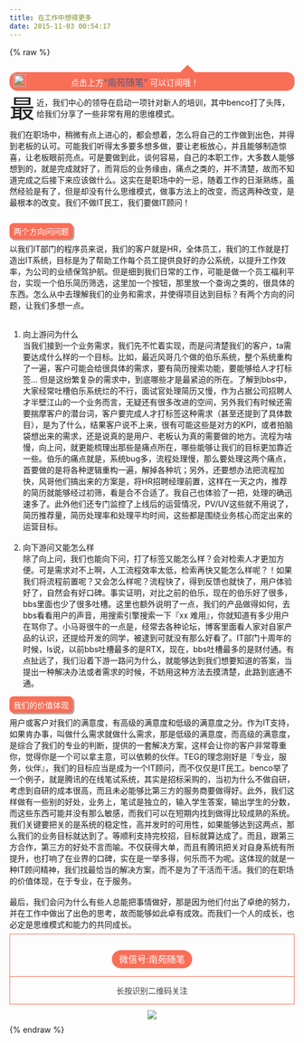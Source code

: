 ```yaml
---
title: 在工作中想得更多
date: 2015-11-03 00:54:17
---
```

{% raw %}
<section style="box-sizing:border-box;"><section class="Powered-by-XIUMI V5" style="position:static;box-sizing:border-box;"><section class="" style="margin:0.5em 0px;position:static;box-sizing:border-box;"><section class="" style="width:0px;margin-left:60%;border-bottom-width:13px;border-bottom-style:solid;border-bottom-color:#f96e57;border-left-width:13px !important;border-left-style:solid !important;border-left-color:transparent !important;border-right-width:13px !important;border-right-style:solid !important;border-right-color:transparent !important;box-sizing:border-box;"> </section> <section class="" style="margin:0px;height:2.4em;border-radius:1em;box-sizing:border-box;background-color:#f96e57;"> <img style="height:1.6em;vertical-align:top;margin:0.3em 0.5em;box-sizing:border-box;" class="" src="http://statics.xiumi.us/stc/images/templates-assets/parts/701-other/007-hint-top-1-v2-img0.png" /> <section style="display:inline-block;width:72%;margin-top:0.6em;line-height:1;text-align:center;white-space:nowrap;overflow:hidden;box-sizing:border-box;"> <section class="" style="display:inline-block;overflow:hidden;font-size:14.4px;color:#ffffff;line-height:1.3;box-sizing:border-box;"><section style="box-sizing:border-box;">点击上方<span style="color:#515c7d;font-size:16px;box-sizing:border-box;">“南苑随笔”</span> 可以订阅哦！</section></section> </section> </section></section></section><section class="Powered-by-XIUMI V5" style="position:static;box-sizing:border-box;"><section class="" style="margin-top:10px;margin-bottom:10px;position:static;box-sizing:border-box;"><section class="" style="width:100%;box-sizing:border-box;"> <section class="" style="float:left;padding:0px 3px 0px 0px;line-height:1;box-sizing:border-box;"> <section class="Powered-by-XIUMI V5" style="box-sizing:border-box;"><section class="" style="position:static;box-sizing:border-box;"><section class="" style="font-size:44.8px;box-sizing:border-box;"><section style="box-sizing:border-box;">最</section></section></section></section> </section> <section class="" style="box-sizing:border-box;min-height:4.5em !important;"> <section class="Powered-by-XIUMI V5" style="box-sizing:border-box;"><section class="" style="position:static;box-sizing:border-box;"><section class="" style="box-sizing:border-box;"><section style="box-sizing:border-box;">近，我们中心的领导在启动一项针对新人的培训，其中benco打了头阵，给我们分享了一些非常有用的思维模式。</section><section style="box-sizing:border-box;"><br style="box-sizing:border-box;" />
</section><section style="box-sizing:border-box;">我们在职场中，稍微有点上进心的，都会想着，怎么将自己的工作做到出色，并得到老板的认可。可能我们听得太多要多想多做，要让老板放心，并且能够制造惊喜，让老板眼前亮点。可是要做到此，谈何容易，自己的本职工作，大多数人能够想到的，就是完成就好了，而背后的业务缘由，痛点之类的，并不清楚，故而不知道完成之后接下来应该做什么。这实在是职场中的一忌，随着工作的日渐熟练，虽然经验是有了，但是却没有什么思维模式，做事方法上的改变，而这两种改变，是最根本的改变。我们不做IT民工，我们要做IT顾问！</section><section style="box-sizing:border-box;"><br style="box-sizing:border-box;" />
</section></section></section></section> </section> <section style="clear:both;box-sizing:border-box;"></section> </section></section></section><section class="Powered-by-XIUMI V5" style="position:static;box-sizing:border-box;"><section class="" style="margin:0.5em 0px;position:static;box-sizing:border-box;"><section class="" style="display:inline-block;border-radius:0.5em;padding:0.3em 0.5em;color:#ffffff;box-shadow:#a5a5a5 0.2em 0.2em 0.1em;box-sizing:border-box;background-color:#f96e57;"><section style="box-sizing:border-box;">两个方向问问题</section></section></section></section><section class="Powered-by-XIUMI V5" style="position:static;box-sizing:border-box;"><section class="" style="position:static;box-sizing:border-box;"><section class="" style="box-sizing:border-box;"><section style="box-sizing:border-box;">以我们IT部门的程序员来说，我们的客户就是HR，全体员工，我们的工作就是打造出IT系统，目标是为了帮助工作每个员工提供良好的办公系统，以提升工作效率，为公司的业绩保驾护航。但是细到我们日常的工作，可能是做一个员工福利平台，实现一个伯乐简历筛选，这里加一个按钮，那里放一个查询之类的，很具体的东西。怎么从中去理解我们的业务和需求，并使得项目达到目标？有两个方向的问题，让我们多想一点。</section><section style="box-sizing:border-box;"><br style="box-sizing:border-box;" />
</section><ol style="box-sizing:border-box;"><li style="box-sizing:border-box;"><section style="box-sizing:border-box;">向上游问为什么</section><section style="box-sizing:border-box;">当我们接到一个业务需求，我们先不忙着实现，而是问清楚我们的客户，ta需要达成什么样的一个目标。比如，最近风哥几个做的伯乐系统，整个系统重构了一遍，客户可能会给很具体的需求，要有简历搜索功能，要能够给人才打标签... 但是这纷繁复杂的需求中，到底哪些才是最紧迫的所在。了解到bbs中，大家经常吐槽伯乐系统烂的不行，面试官处理简历又慢，作为占据公司招聘人才半壁江山的一个业务而言，无疑还有很多改进的空间，另外我们有时候还需要揣摩客户的潜台词，客户要完成人才打标签这种需求（甚至还提到了具体数目），是为了什么，结果客户说不上来，很有可能这些是对方的KPI，或者拍脑袋想出来的需求，还是说真的是用户、老板认为真的需要做的地方。流程为啥慢，向上问，就更能梳理出那些是痛点所在，哪些能够让我们的目标更加靠近一些。伯乐的痛点就是，系统bug多，流程处理慢，那么要处理这两个痛点，首要做的是将各种逻辑重构一遍，解掉各种坑；另外，还要想办法把流程加快，风哥他们搞出来的方案是，将HR招聘经理前置，这样在一天之内，推荐的简历就能够经过初筛，看是合不合适了。我自己也体验了一把，处理的确迅速多了。此外他们还专门监控了上线后的运营情况，PV/UV这些就不用说了，简历推荐量，简历处理率和处理平均时间，这些都是围绕业务核心而定出来的运营目标。</section><section style="box-sizing:border-box;"><br style="box-sizing:border-box;" />
</section></li>
<li style="box-sizing:border-box;"><section style="box-sizing:border-box;">向下游问又能怎么样</section><section style="box-sizing:border-box;">除了向上问，我们也能向下问，打了标签又能怎么样？会对检索人才更加方便。可是需求对不上啊，人工流程效率太低，检索再快又能怎么样呢？！如果我们将流程前置呢？又会怎么样呢？流程快了，得到反馈也就快了，用户体验好了，自然会有好口碑。事实证明，对比之前的伯乐，现在的伯乐好了很多，bbs里面也少了很多吐槽。这里也额外说明了一点，我们的产品做得如何，去bbs看看用户的声音，用搜索引擎搜索一下『xx 难用』，你就知道有多少用户在骂你了。小马哥很牛的一点是，经常去各种论坛，博客里面看人家对自家产品的认识，还提给开发的同学，被逮到可就没有那么好看了。IT部门十周年的时候，ls说，以前bbs吐槽最多的是RTX，现在，bbs吐槽最多的是财付通。有点扯远了，我们沿着下游一路问为什么，就能够达到我们想要知道的答案，当提出一种解决办法或者需求的时候，不妨用这种方法去摸清楚，此路到底通不通。</section></li>
</ol>
</section></section></section><section class="Powered-by-XIUMI V5" style="position:static;box-sizing:border-box;"><section class="" style="margin:0.5em 0px;position:static;box-sizing:border-box;"><section class="" style="display:inline-block;border-radius:0.5em;padding:0.3em 0.5em;color:#ffffff;box-shadow:#a5a5a5 0.2em 0.2em 0.1em;box-sizing:border-box;background-color:#f96e57;"><section style="box-sizing:border-box;">我们的价值体现</section></section></section></section><section class="Powered-by-XIUMI V5" style="position:static;box-sizing:border-box;"><section class="" style="position:static;box-sizing:border-box;"><section class="" style="box-sizing:border-box;"><section style="box-sizing:border-box;">用户或客户对我们的满意度，有高级的满意度和低级的满意度之分。作为IT支持，如果肯办事，叫做什么需求就做什么需求，那是低级的满意度，而高级的满意度，是综合了我们的专业的判断，提供的一套解决方案，这样会让你的客户非常尊重你，觉得你是一个可以拿主意，可以依赖的伙伴。TEG的理念刚好是『专业，服务，伙伴』，我们的目标应当是成为一个IT顾问，而不仅仅是IT民工。benco举了一个例子，就是腾讯的在线笔试系统，其实是招标采购的，当初为什么不做自研，考虑到自研的成本很高，而且未必能够比第三方的服务商要做得好。此外，我们这样做有一些别的好处，业务上，笔试是独立的，输入学生答案，输出学生的分数，而这些东西可能并没有那么敏感，而我们可以在短期内找到做得比较成熟的系统。我们关键要把关的是系统的稳定性，高并发时的可用性，如果能够达到这两点，那么我们的业务目标就达到了。等顺利支持完校招，目标就算达成了。而且，跟第三方合作，第三方的好处不言而喻。不仅获得大单，而且有腾讯把关对自身系统有所提升，也打响了在业界的口碑，实在是一举多得，何乐而不为呢。这体现的就是一种IT顾问精神，我们找最恰当的解决方案，而不是为了干活而干活。我们的在职场的价值体现，在于专业，在于服务。</section><section style="box-sizing:border-box;"><br style="box-sizing:border-box;" />
</section></section></section></section><section class="Powered-by-XIUMI V5" style="position:static;box-sizing:border-box;"><section class="" style="position:static;box-sizing:border-box;"><section class="" style="box-sizing:border-box;"><section style="box-sizing:border-box;">最后，我们会问为什么有些人总能把事情做好，那是因为他们付出了卓绝的努力，并在工作中做出了出色的思考，故而能够如此卓有成效。而我们一个人的成长，也必定是思维模式和能力的共同成长。</section></section></section></section><section class="Powered-by-XIUMI V5" style="position:static;box-sizing:border-box;"><section class="" style="margin:0.5em 0px;text-align:center;position:static;box-sizing:border-box;"><section class="" style="border:1px solid #f96e57;box-sizing:border-box;"> <section class="" style="padding:1em;box-sizing:border-box;"> <section class="Powered-by-XIUMI V5" style="box-sizing:border-box;"><section class="" style="margin:1em 0px 0px;position:static;box-sizing:border-box;"><section class="" style="display:inline-block;border-radius:1em;color:#ffffff;font-size:16px;padding:0.5em 0.8em;line-height:1;box-sizing:border-box;background-color:#f96e57;"><section style="box-sizing:border-box;">微信号:南苑随笔</section></section></section></section> </section> </section> <section class="" style="border-style:solid;border-width:0px 1px 1px;border-color:#f96e57;box-sizing:border-box;"> <section class="" style="padding:1em;box-sizing:border-box;"> <section class="Powered-by-XIUMI V5" style="box-sizing:border-box;"><section class="" style="position:static;box-sizing:border-box;"><section class="" style="color:#3e3e3e;box-sizing:border-box;"><section style="box-sizing:border-box;">长按识别二维码关注</section></section></section></section> </section> </section></section></section><section class="Powered-by-XIUMI V5" style="position:static;box-sizing:border-box;"><section class="" style="text-align:center;margin-top:10px;margin-bottom:10px;position:static;box-sizing:border-box;"><img style="max-width:100%;box-sizing:border-box;vertical-align:middle;" class="" src="http://statics.xiumi.us/xmi/ua/2LUu/i/4000268e811a5cacd9c2d614b247edba-sz_39897.jpg" /></section></section></section>{% endraw %}
